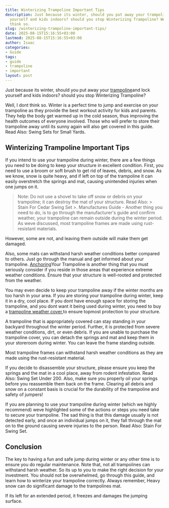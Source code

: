 ```yaml
---
title: Winterizing Trampoline Important Tips
description: Just because its winter, should you put away your trampoline and lock
  yourself and kids indoors? should you stop Winterizing Trampoline? Well, I dont
  think so.
slug: /winterizing-trampoline-important-tips/
date: 2025-08-15T15:16:55+03:00
lastmod: 2025-08-15T15:16:55+03:00
author: Isaac
categories:
- Guide
tags:
- guide
- trampoline
- important
layout: post
---
```

Just because its winter, should you put away your [trampoline](https://pestpolicy.com/are-trampolines-good-for-obese-people/)and lock yourself and kids indoors? should you stop Winterizing Trampoline?

Well, I dont think so. Winter is a perfect time to jump and exercise on your trampoline as they provide the best workout activity for kids and parents. They help the body get warmed up in the cold season, thus improving the health outcomes of everyone involved. Those who will prefer to store their trampoline away until its sunny again will also get covered in this guide. Read Also: Swing Sets for Small Yards.

##  Winterizing Trampoline Important Tips

If you intend to use your trampoline during winter, there are a few things you need to be doing to keep your structure in excellent condition. First, you need to use a broom or soft brush to get rid of leaves, debris, and snow. As we know, snow is quite heavy, and if left on top of the trampoline it can easily overstretch the springs and mat, causing unintended injuries when one jumps on it.

> Note: Do not use a shovel to take off snow or debris on your trampoline; it can destroy the mat of your structure. Read Also: > Stain For Cedar Swing Set >. Manufactures Guide - Another thing you need to do, is to go through the manufacturer's guide and confirm weather, your trampoline can remain outside during the winter period. As weve discussed, most trampoline frames are made using rust-resistant materials.

However, some are not, and leaving them outside will make them get damaged.

Also, some mats can withstand harsh weather conditions better compared to others. Just go through the manual and get informed about your trampoline. [Anchoring](https://pestpolicy.com/best-trampoline-anchors/)Your Trampoline is another thing that you must seriously consider if you reside in those areas that experience extreme weather conditions. Ensure that your structure is well-rooted and protected from the weather.

You may even decide to keep your trampoline away if the winter months are too harsh in your area. If you are storing your trampoline during winter, keep it in a dry, cool place. If you dont have enough space for storing the trampoline, and you dont want it being used during winter, you need to buy a [trampoline weather cover](https://pestpolicy.com/trampoline-covers-for-winter/),to ensure topmost protection to your structure.

A trampoline that is appropriately covered can stay standing in your backyard throughout the winter period. Further, it is protected from severe weather conditions, dirt, or even debris. If you are unable to purchase the trampoline cover, you can detach the springs and mat and keep them in your storeroom during winter. You can leave the frame standing outside.

Most trampoline frames can withstand harsh weather conditions as they are made using the rust-resistant material.

If you decide to disassemble your structure, please ensure you keep the springs and the mat in a cool place, away from rodent infestation. Read Also: Swing Set Under 200. Also, make sure you properly oil your springs before you reassemble them back on the frame. Clearing all debris and snow on a constant basis is crucial for the durability of the trampoline and safety of jumpers!

If you are planning to use your trampoline during winter (which we highly recommend) weve highlighted some of the actions or steps you need take to secure your trampoline. The sad thing is that this damage usually is not detected early, and once an individual jumps on it, they fall through the mat on to the ground causing severe injuries to the person. Read Also: Stain For Swing Set.

##  Conclusion

The key to having a fun and safe jump during winter or any other time is to ensure you do regular maintenance. Note that, not all trampolines can withstand harsh weather. So its up to you to make the right decision for your investment. You should not be overwhelmed, go through this guide, and learn how to winterize your trampoline correctly. Always remember, Heavy snow can do significant damage to the trampolines mat.

If its left for an extended period, it freezes and damages the jumping surface.
